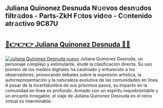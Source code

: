 ## Juliana Quinonez Desnuda N𝚞𝚎vos desn𝚞dos filtr𝚊dos - Parts-ZkH F𝚘tos vid𝚎o - C𝚘ntenido atr𝚊ctivo 9C87U

# <h2><a href="http://mb9y8p.tromn.icu/?c=Juliana+Quinonez+Desnuda">🔗👉👉👉 Juliana Quinonez Desnuda 🔗🔗</a></h2>

[![Juliana Quinonez Desnuda nuevo](https://i.imgur.com/pEAQMta.gif)](http://mb9y8p.tromn.icu/?c=Juliana+Quinonez+Desnuda)
Juliana Quinonez Desnuda, un personaje complejo y estimulante, elude la clasificación directa. Su uso pionero de los medios digitales ha cautivado y enfurecido a los observadores, provocando debates sobre la expresión artística, la autorrepresentación y la naturaleza evolutiva de las comunidades en línea. A pesar de la incertidumbre de sus próximos pasos, su impacto en la comunidad en línea es profundo. Armado con un espíritu inquebrantable y un encanto innegable, el viaje de Juliana Quinonez Desnuda en el reino virtual es interminable.
